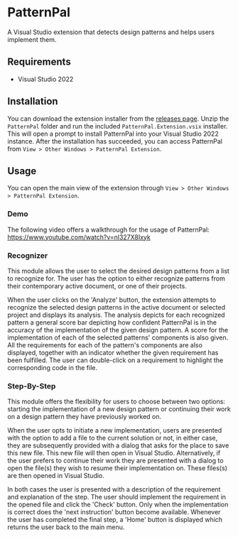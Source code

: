 # PatternPal

A Visual Studio extension that detects design patterns and helps users implement them.

## Requirements

- Visual Studio 2022

## Installation

You can download the extension installer from the [releases page]. Unzip the `PatternPal` folder and
run the included `PatternPal.Extension.vsix` installer. This will open a prompt to install
PatternPal into your Visual Studio 2022 instance. After the installation has succeeded, you can
access PatternPal from `View > Other Windows > PatternPal Extension`.

## Usage

You can open the main view of the extension through `View > Other Windows > PatternPal Extension`.

### Demo

The following video offers a walkthrough for the usage of PatternPal: 
https://www.youtube.com/watch?v=nl327X8Ixyk

### Recognizer

This module allows the user to select the desired design patterns from a list to recognize for. The user has the option to either recognize patterns from their contemporary active document, or one of their projects. 

When the user clicks on the 'Analyze' button, the extension attempts to recognize the selected design patterns in the active document or selected project and displays its analysis. The analysis depicts for each recognized pattern a general score bar depicting how confident PatternPal is in the accuracy of the implementation of the given design pattern. A score for the implementation of each of the selected patterns' components is also given. All the requirements for each of the pattern's components are also displayed, together with an indicator whether the given requirement has been fulfilled. The user can double-click on a requirement to highlight the corresponding code in the file.

### Step-By-Step
This module offers the flexibility for users to choose between two options: starting the implementation of a new design pattern or continuing their work on a design pattern they have previously worked on.

When the user opts to initiate a new implementation, users are presented with the option to add a file to the current solution or not, in either case, they are subsequently provided with a dialog that asks for the place to save this new file. This new file will then open in Visual Studio. Alternatively, if the user prefers to continue their work they are presented with a dialog to open the file(s) they wish to resume their implementation on. These files(s) are then opened in Visual Studio.

In both cases the user is presented with a description of the requirement and explanation of the step. The user should implement the requirement in the opened file and click the 'Check' button. Only when the implementation is correct does the 'next instruction' button become available. Whenever the user has completed the final step, a 'Home' button is displayed which returns the user back to the main menu.

[releases page]: https://github.com/PatternPal/PatternPal/releases/latest
